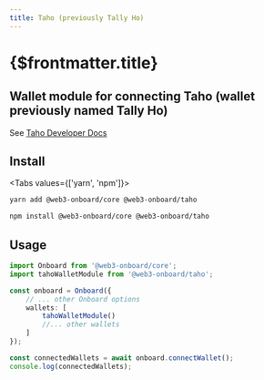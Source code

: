 ```yaml
---
title: Taho (previously Tally Ho)
---
```


# {$frontmatter.title}

## Wallet module for connecting Taho (wallet previously named Tally Ho)

See [Taho Developer Docs](https://docs.tally.cash/tally/developers/integrating-dapps)

## Install

<Tabs values={['yarn', 'npm']}>
<TabPanel value="yarn">

```sh copy
yarn add @web3-onboard/core @web3-onboard/taho
```

  </TabPanel>
  <TabPanel value="npm">

```sh copy
npm install @web3-onboard/core @web3-onboard/taho
```

  </TabPanel>
</Tabs>

## Usage

```typescript
import Onboard from '@web3-onboard/core';
import tahoWalletModule from '@web3-onboard/taho';

const onboard = Onboard({
	// ... other Onboard options
	wallets: [
		tahoWalletModule()
		//... other wallets
	]
});

const connectedWallets = await onboard.connectWallet();
console.log(connectedWallets);
```
